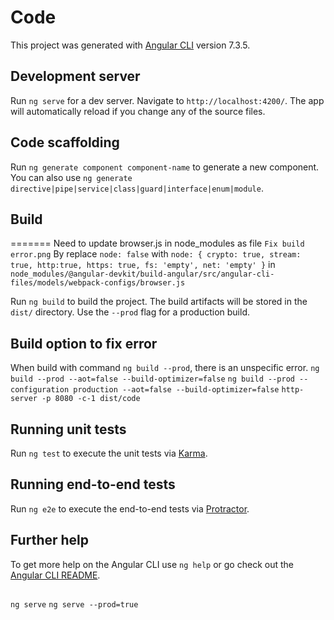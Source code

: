 # Code

This project was generated with [Angular CLI](https://github.com/angular/angular-cli) version 7.3.5.

## Development server

Run `ng serve` for a dev server. Navigate to `http://localhost:4200/`. The app will automatically reload if you change any of the source files.

## Code scaffolding

Run `ng generate component component-name` to generate a new component. You can also use `ng generate directive|pipe|service|class|guard|interface|enum|module`.


## Build
=======
Need to update browser.js in node_modules as file `Fix build error.png`
By replace `node: false` with `node: { crypto: true, stream: true, http:true, https: true, fs: 'empty', net: 'empty' }` 
in `node_modules/@angular-devkit/build-angular/src/angular-cli-files/models/webpack-configs/browser.js`

Run `ng build` to build the project. The build artifacts will be stored in the `dist/` directory. Use the `--prod` flag for a production build.

## Build option to fix error
When build with command `ng build --prod`, there is an unspecific error.
`ng build --prod --aot=false --build-optimizer=false`
`ng build --prod --configuration production --aot=false --build-optimizer=false`
`http-server -p 8080 -c-1 dist/code`

## Running unit tests

Run `ng test` to execute the unit tests via [Karma](https://karma-runner.github.io).

## Running end-to-end tests

Run `ng e2e` to execute the end-to-end tests via [Protractor](http://www.protractortest.org/).

## Further help

To get more help on the Angular CLI use `ng help` or go check out the [Angular CLI README](https://github.com/angular/angular-cli/blob/master/README.md).

##
`ng serve`
`ng serve --prod=true`

